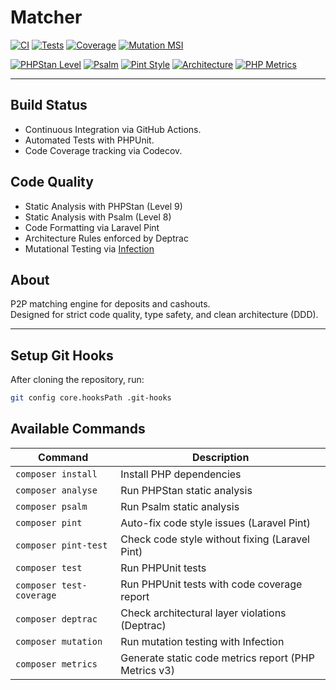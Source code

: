 # Matcher

[![CI](https://github.com/haspadar/matcher/actions/workflows/ci.yml/badge.svg)](https://github.com/haspadar/matcher/actions/workflows/ci.yml)
[![Tests](https://img.shields.io/badge/Tests-Passing-brightgreen)](https://github.com/haspadar/matcher/actions/workflows/ci.yml)
[![Coverage](https://codecov.io/gh/haspadar/matcher/branch/main/graph/badge.svg)](https://codecov.io/gh/haspadar/matcher)
[![Mutation MSI](https://img.shields.io/badge/Mutation%20MSI-72%25-yellowgreen)](https://infection.github.io/)

[![PHPStan Level](https://img.shields.io/badge/PHPStan-Level%209-brightgreen)](https://phpstan.org/)
[![Psalm](https://img.shields.io/badge/psalm-level%208-brightgreen)](https://psalm.dev)
[![Pint Style](https://img.shields.io/badge/Code%20Style-PSR--12-blue)](https://github.com/laravel/pint)
[![Architecture](https://img.shields.io/badge/Architecture-Deptrac-brightgreen)](https://github.com/qossmic/deptrac)
[![PHP Metrics](https://img.shields.io/badge/Metrics-phpmetrics%203.0-blue)](https://phpmetrics.org/)

---

## Build Status

- Continuous Integration via GitHub Actions.
- Automated Tests with PHPUnit.
- Code Coverage tracking via Codecov.

## Code Quality

- Static Analysis with PHPStan (Level 9)
- Static Analysis with Psalm (Level 8)
- Code Formatting via Laravel Pint
- Architecture Rules enforced by Deptrac
- Mutational Testing via [Infection](https://infection.github.io/)

## About

P2P matching engine for deposits and cashouts.  
Designed for strict code quality, type safety, and clean architecture (DDD).

---

## Setup Git Hooks

After cloning the repository, run:

```bash
git config core.hooksPath .git-hooks
```

## Available Commands

| Command                  | Description                                          |
|--------------------------|------------------------------------------------------|
| `composer install`       | Install PHP dependencies                             |
| `composer analyse`       | Run PHPStan static analysis                          |
| `composer psalm`         | Run Psalm static analysis                            |
| `composer pint`          | Auto-fix code style issues (Laravel Pint)            |
| `composer pint-test`     | Check code style without fixing (Laravel Pint)       |1
| `composer test`          | Run PHPUnit tests                                    |
| `composer test-coverage` | Run PHPUnit tests with code coverage report          |
| `composer deptrac`       | Check architectural layer violations (Deptrac)       |
| `composer mutation`      | Run mutation testing with Infection                  |
| `composer metrics`       | Generate static code metrics report (PHP Metrics v3) |